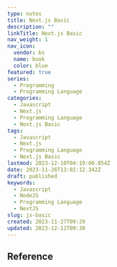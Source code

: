 ```yaml
---
type: notes
title: Next.js Basic
description: ""
linkTitle: Next.js Basic
nav_weight: 1
nav_icon:
  vendor: bs
  name: book
  color: blue
featured: true
series:
  - Programming
  - Programming Language
categories:
  - Javascript
  - Next.js
  - Programming Language
  - Next.js Basic
tags:
  - Javascript
  - Next.js
  - Programming Language
  - Next.js Basic
lastmod: 2023-12-10T04:19:00.054Z
date: 2023-11-26T13:02:12.342Z
draft: published
keywords:
  - Javascript
  - NodeJS
  - Programming Language
  - NextJS
slug: js-basic
created: 2023-11-27T09:29
updated: 2023-12-11T09:30
---
```


## Reference
